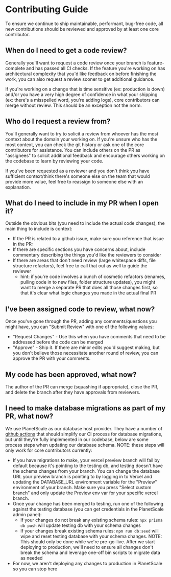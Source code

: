 # Contributing Guide

To ensure we continue to ship maintainable, performant, bug-free code, all new contributions should be reviewed and approved by at least one core contributor.

## When do I need to get a code review?

Generally you'll want to request a code review once your branch is feature-complete and has passed all CI checks. If the feature you're working on has architectural complexity that you'd like feedback on before finishing the work, you can also request a review sooner to get additional guidance.

If you're working on a change that is time sensitive (ex: production is down) and/or you have a very high degree of confidence in what your shipping (ex: there's a misspelled word, you're adding logs), core contributors can merge without review. This should be an exception not the norm.

## Who do I request a review from?

You'll generally want to try to solicit a review from whoever has the most context about the domain your working on. If you're unsure who has the most context, you can check the git history or ask one of the core contributors for assistance. You can include others on the PR as "assignees" to solicit additional feedback and encourage others working on the codebase to learn by reviewing your code.

If you've been requested as a reviewer and you don't think you have sufficient context/think there's someone else on the team that would provide more value, feel free to reassign to someone else with an explanation.

## What do I need to include in my PR when I open it?

Outside the obvious bits (you need to include the actual code changes), the main thing to include is context:

- If the PR is related to a github issue, make sure you reference that issue in the PR:
- If there are specific sections you have concerns about, include commentary describing the things you'd like the reviewers to consider
- If there are areas that don't need review (large whitespace diffs, file structure refactors), feel free to call that out as well to guide the reviewer
  - hint: if you're code involves a bunch of cosmetic refactors (renames, pulling code in to new files, folder structure updates), you might want to merge a separate PR that does all those changes first, so that it's clear what logic changes you made in the actual final PR

## I've been assigned code to review, what now?

Once you've gone through the PR, adding any comments/questions you might have, you can "Submit Review" with one of the following values:

- "Request Changes" - Use this when you have comments that need to be addressed before the code can be merged
- "Approve" - Ship it. If there are minor edits you'd suggest making, but you don't believe those necessitate another round of review, you can approve the PR with your comments.

## My code has been approved, what now?

The author of the PR can merge (squashing if appropriate), close the PR, and delete the branch after they have approvals from reviewers.

## I need to make database migrations as part of my PR, what now?

We use PlanetScale as our database host provider. They have a number of [github actions](https://planetscale.com/blog/announcing-the-planetscale-github-actions) that should simplify our CI process for database migrations, but until they're fully implemented in our codebase, below are some process steps when updating our database schema. NOTE: these steps will only work for core contributors currently:

- If you have migrations to make, your vercel preview branch will fail by default because it's pointing to the testing db, and testing doesn't have the schema changes from your branch. You can change the database URL your preview branch is pointing to by logging in to Vercel and updating the DATABASE_URL environment variable for the "Preview" environment of your branch. Make sure you press "Select custom branch" and only update the Preview env var for your specific vercel branch.
- Once your change has been merged to testing, run one of the following against the testing database (you can get credentials in the PlanetScale admin panel):
  - If your changes do not break any existing schema rules: `npx prisma db push` will update testing db with your schema changes
  - If your changes break existing schema rules: `npm run db:seed` will wipe and reset testing database with your schema changes. NOTE: This should only be done while we're pre-go-live. After we start deploying to production, we'll need to ensure all changes don't break the schema and leverage one-off bin scripts to migrate data as needed
- For now, we aren't deploying any changes to production in PlanetScale so you can stop here

